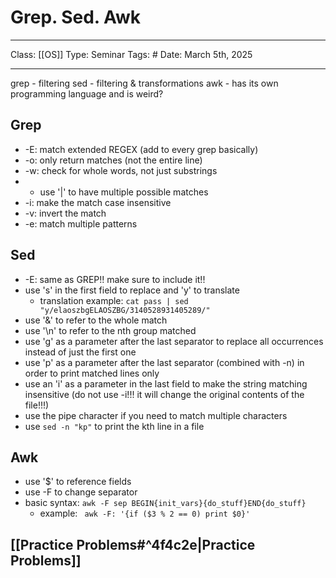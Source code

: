 # Grep. Sed. Awk
___
Class: [[OS]]
Type: Seminar
Tags: # 
Date: March 5th, 2025
___

grep - filtering 
sed - filtering & transformations 
awk - has its own programming language and is weird?

## Grep 
- -E: match extended REGEX (add to every grep basically)
- -o: only return matches (not the entire line)
- -w: check for whole words, not just substrings
- - use '|' to have multiple possible matches 
- -i: make the match case insensitive
- -v: invert the match 
- -e: match multiple patterns
## Sed 
- -E: same as GREP!! make sure to include it!!
- use 's' in the first field to replace and 'y' to translate
	- translation example: `cat pass | sed "y/elaoszbgELAOSZBG/3140528931405289/"`
- use '&' to refer to the whole match
- use '\\n' to refer to the nth group matched
- use 'g' as a parameter after the last separator to replace all occurrences instead of just the first one
- use 'p' as a parameter after the last separator (combined with -n) in order to print matched lines only
- use an 'i' as a parameter in the last field to make the string matching insensitive (do not use -i!!! it will change the original contents of the file!!!)
- use the pipe character if you need to match multiple characters
- use `sed -n "kp"` to print the kth line in a file
## Awk
-  use '$' to reference fields
- use -F to change separator
- basic syntax: `awk -F sep BEGIN{init_vars}{do_stuff}END{do_stuff}`
	- example: ` awk -F: '{if ($3 % 2 == 0) print $0}'`

## [[Practice Problems#^4f4c2e|Practice Problems]]
